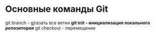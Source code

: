 # Основные команды Git
git branch - gjrазать все ветки
**git init - инициализация локального репозитория**
git checkout - перемещение

